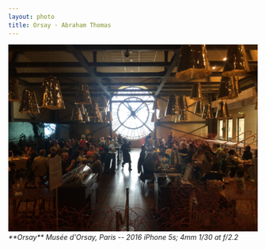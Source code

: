 ```yaml
---
layout: photo
title: Orsay · Abraham Thomas
---
```


<img src="/assets/photos/Orsay.jpg" width="540px" class="photo">

<i>
**Orsay**  
Musée d'Orsay, Paris -- 2016  
iPhone 5s; 4mm 1/30 at f/2.2  
</i>
